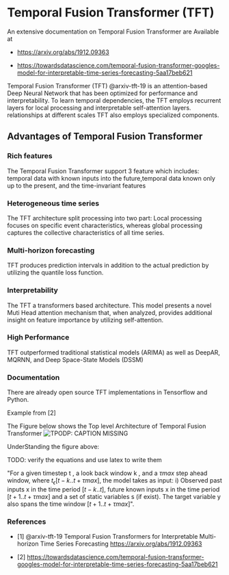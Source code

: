 # Temporal Fusion Transformer (TFT)

An extensive documentation on Temporal Fusion Transformer are Available at

* <https://arxiv.org/abs/1912.09363>

* <https://towardsdatascience.com/temporal-fusion-transformer-googles-model-for-interpretable-time-series-forecasting-5aa17beb621>


Temporal Fusion Transformer (TFT) @arxiv-tft-19 is an attention-based Deep Neural Network that has been 
optimized for performance and interpretability. To learn 
temporal dependencies, the TFT employs recurrent layers for 
local processing and interpretable self-attention layers.
relationships at different scales TFT also employs specialized 
components.

## Advantages of Temporal Fusion Transformer

### Rich features

The Temporal Fusion Transformer support 3 feature which includes:
temporal data with known inputs into the future,temporal data
known only up to the present, and the time-invariant features

### Heterogeneous time series

The TFT architecture split processing into two part: Local processing
focuses on specific event characteristics, whereas global processing 
captures the collective characteristics of all time series.

### Multi-horizon forecasting

TFT produces prediction intervals in addition to the actual prediction 
by utilizing the quantile loss function.

### Interpretability

The TFT a transformers based architecture. This model presents a novel Muti 
Head attention mechanism that, when analyzed, provides additional insight on
feature importance by utilizing self-attention.

### High Performance

TFT outperformed traditional statistical models (ARIMA) as well as DeepAR, 
MQRNN, and Deep Space-State Models (DSSM)

### Documentation

There are already open source TFT implementations in Tensorflow and Python.

Example from [2]

The Figure below shows the Top level Architecture of Temporal Fusion Transformer 
![TPODP: CAPTION MISSING](images/tft-img.png)

UnderStanding the figure above:

TODO: verify the equations and use latex to write them

"For a given timestep t , a look back window k , and a $\tau max$ step ahead window,
where $t_\epsilon [t-k..t+\tau max]$, the model takes as input: i) Observed past inputs x in 
the time period $[t-k..t]$, future known inputs x in the time period $[t+1..t+\tau max]$
and a set of static variables s (if exist). The target variable y also spans the time
window $[t+1..t+\tau max]$".




### References

* [1] @arxiv-tft-19 Temporal Fusion Transformers for Interpretable Multi-horizon Time Series Forecasting <https://arxiv.org/abs/1912.09363> 


* [2] <https://towardsdatascience.com/temporal-fusion-transformer-googles-model-for-interpretable-time-series-forecasting-5aa17beb621>